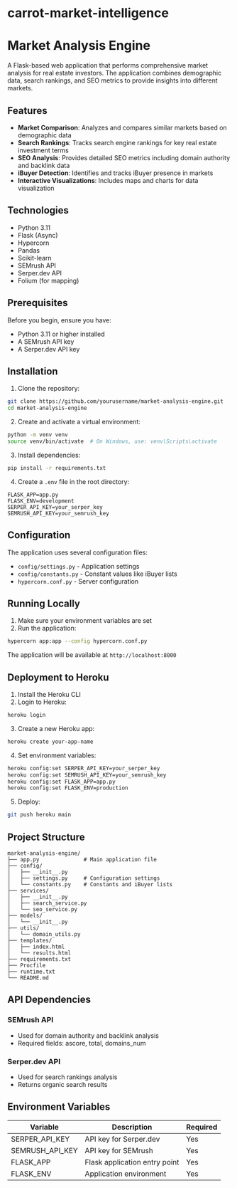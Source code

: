 # carrot-market-intelligence

# Market Analysis Engine

A Flask-based web application that performs comprehensive market analysis for real estate investors. The application combines demographic data, search rankings, and SEO metrics to provide insights into different markets.

## Features

- **Market Comparison**: Analyzes and compares similar markets based on demographic data
- **Search Rankings**: Tracks search engine rankings for key real estate investment terms
- **SEO Analysis**: Provides detailed SEO metrics including domain authority and backlink data
- **iBuyer Detection**: Identifies and tracks iBuyer presence in markets
- **Interactive Visualizations**: Includes maps and charts for data visualization

## Technologies

- Python 3.11
- Flask (Async)
- Hypercorn
- Pandas
- Scikit-learn
- SEMrush API
- Serper.dev API
- Folium (for mapping)

## Prerequisites

Before you begin, ensure you have:
- Python 3.11 or higher installed
- A SEMrush API key
- A Serper.dev API key

## Installation

1. Clone the repository:
```bash
git clone https://github.com/yourusername/market-analysis-engine.git
cd market-analysis-engine
```

2. Create and activate a virtual environment:
```bash
python -m venv venv
source venv/bin/activate  # On Windows, use: venv\Scripts\activate
```

3. Install dependencies:
```bash
pip install -r requirements.txt
```

4. Create a `.env` file in the root directory:
```env
FLASK_APP=app.py
FLASK_ENV=development
SERPER_API_KEY=your_serper_key
SEMRUSH_API_KEY=your_semrush_key
```

## Configuration

The application uses several configuration files:
- `config/settings.py` - Application settings
- `config/constants.py` - Constant values like iBuyer lists
- `hypercorn.conf.py` - Server configuration

## Running Locally

1. Make sure your environment variables are set
2. Run the application:
```bash
hypercorn app:app --config hypercorn.conf.py
```

The application will be available at `http://localhost:8000`

## Deployment to Heroku

1. Install the Heroku CLI
2. Login to Heroku:
```bash
heroku login
```

3. Create a new Heroku app:
```bash
heroku create your-app-name
```

4. Set environment variables:
```bash
heroku config:set SERPER_API_KEY=your_serper_key
heroku config:set SEMRUSH_API_KEY=your_semrush_key
heroku config:set FLASK_APP=app.py
heroku config:set FLASK_ENV=production
```

5. Deploy:
```bash
git push heroku main
```

## Project Structure
```
market-analysis-engine/
├── app.py              # Main application file
├── config/            
│   ├── __init__.py
│   ├── settings.py     # Configuration settings
│   └── constants.py    # Constants and iBuyer lists
├── services/
│   ├── __init__.py
│   ├── search_service.py
│   └── seo_service.py
├── models/
│   └── __init__.py
├── utils/
│   └── domain_utils.py
├── templates/
│   ├── index.html
│   └── results.html
├── requirements.txt
├── Procfile
├── runtime.txt
└── README.md
```

## API Dependencies

### SEMrush API
- Used for domain authority and backlink analysis
- Required fields: ascore, total, domains_num

### Serper.dev API
- Used for search rankings analysis
- Returns organic search results

## Environment Variables

| Variable | Description | Required |
|----------|-------------|----------|
| SERPER_API_KEY | API key for Serper.dev | Yes |
| SEMRUSH_API_KEY | API key for SEMrush | Yes |
| FLASK_APP | Flask application entry point | Yes |
| FLASK_ENV | Application environment | Yes |


